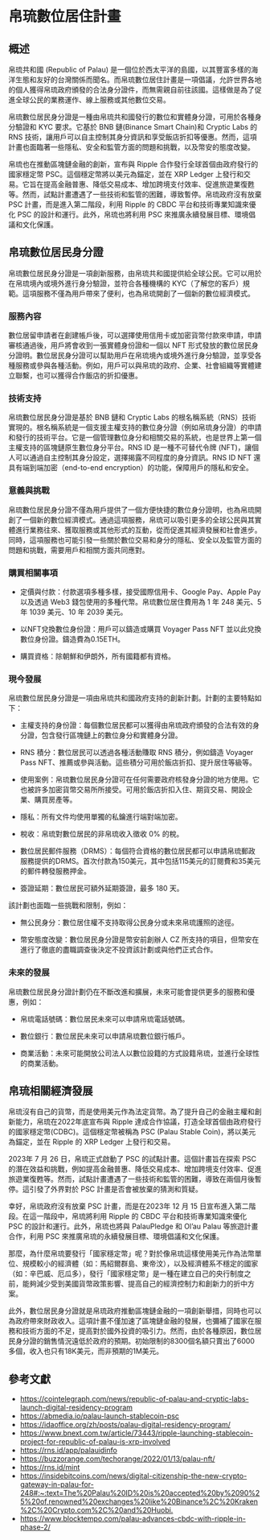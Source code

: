 # 帛琉數位居住計畫

## 概述

帛琉共和國 (Republic of Palau) 是一個位於西太平洋的島國，以其豐富多樣的海洋生態和友好的台灣關係而聞名。而帛琉數位居住計畫是一項倡議，允許世界各地的個人獲得帛琉政府頒發的合法身分證件，而無需親自前往該國。這樣做是為了促進全球公民的業務運作、線上服務或其他數位交易。

帛琉數位居民身分證是一種由帛琉共和國發行的數位和實體身分證，可用於各種身分驗證和 KYC 要求。它基於 BNB 鏈(Binance Smart Chain)和 Cryptic Labs 的 RNS 技術，讓用戶可以自主控制其身分資訊和享受飯店折扣等優惠。然而，這項計畫也面臨著一些隱私、安全和監管方面的問題和挑戰，以及幣安的態度改變。

帛琉也在推動區塊鏈金融的創新，宣布與 Ripple 合作發行全球首個由政府發行的國家穩定幣 PSC。這個穩定幣將以美元為錨定，並在 XRP Ledger 上發行和交易。它旨在提高金融普惠、降低交易成本、增加跨境支付效率、促進旅遊業復甦等。然而，試點計畫遭遇了一些技術和監管的困難，導致暫停。帛琉政府沒有放棄 PSC 計畫，而是進入第二階段，利用 Ripple 的 CBDC 平台和技術專業知識來優化 PSC 的設計和運行。此外，帛琉也將利用 PSC 來推廣永續發展目標、環境倡議和文化保護。

## 帛琉數位居民身分證

帛琉數位居民身分證是一項創新服務，由帛琉共和國提供給全球公民。它可以用於在帛琉境內或境外進行身分驗證，並符合各種機構的 KYC（了解您的客戶）規範。這項服務不僅為用戶帶來了便利，也為帛琉開創了一個新的數位經濟模式。

### 服務內容

數位居留申請者在創建帳戶後，可以選擇使用信用卡或加密貨幣付款來申請，申請審核通過後，用戶將會收到一張實體身份證和一個以 NFT 形式發放的數位居民身分證明。數位居民身分證可以幫助用戶在帛琉境內或境外進行身分驗證，並享受各種服務或參與各種活動。例如，用戶可以與帛琉的政府、企業、社會組織等實體建立聯繫，也可以獲得合作飯店的折扣優惠。

### 技術支持

帛琉數位居民身分證是基於 BNB 鏈和 Cryptic Labs 的根名稱系統（RNS）技術實現的。根名稱系統是一個支援主權支持的數位身分證（例如帛琉身分證）的申請和發行的技術平台。它是一個管理數位身分和相關交易的系統，也是世界上第一個主權支持的區塊鏈原生數位身分平台。RNS ID 是一種不可替代令牌 (NFT)，讓個人可以通過自主控制其身分設定，選擇揭露不同程度的身分資訊。RNS ID NFT 還具有端到端加密（end-to-end encryption）的功能，保障用戶的隱私和安全。

### 意義與挑戰

帛琉數位居民身分證不僅為用戶提供了一個方便快捷的數位身分證明，也為帛琉開創了一個新的數位經濟模式。通過這項服務，帛琉可以吸引更多的全球公民與其實體進行業務往來、獲取服務或其他形式的互動，從而促進其經濟發展和社會進步。同時，這項服務也可能引發一些關於數位交易和身分的隱私、安全以及監管方面的問題和挑戰，需要用戶和相關方面共同應對。

### 購買相關事項

- 定價與付款：付款選項多種多樣，接受國際信用卡、Google Pay、Apple Pay 以及透過 Web3 錢包使用的多種代幣。帛琉數位居住費用為 1 年 248 美元、5 年 1039 美元、10 年 2039 美元。

- 以NFT兌換數位身份證：用戶可以鑄造或購買 Voyager Pass NFT 並以此兌換數位身份證。鑄造費為0.15ETH。

- 購買資格：除朝鮮和伊朗外，所有國籍都有資格。

### 現今發展

帛琉數位居民身分證是一項由帛琉共和國政府支持的創新計劃。計劃的主要特點如下：

- 主權支持的身份證：每個數位居民都可以獲得由帛琉政府頒發的合法有效的身分證，包含發行區塊鏈上的數位身分和實體身分證。

- RNS 積分：數位居民可以透過各種活動賺取 RNS 積分，例如鑄造 Voyager Pass NFT、推薦或參與活動。這些積分可用於飯店折扣、提升居住等級等。

- 使用案例：帛琉數位居民身分證可在任何需要政府核發身分證的地方使用。它也被許多加密貨幣交易所所接受。可用於飯店折扣入住、期貨交易、開設企業、購買房產等。

- 隱私：所有文件均使用單獨的私鑰進行端對端加密。

- 稅收：帛琉對數位居民的非帛琉收入徵收 0% 的稅。

- 數位居民郵件服務（DRMS）：每個符合資格的數位居民都可以申請帛琉郵政服務提供的DRMS。首次付款為150美元，其中包括115美元的訂閱費和35美元的郵件轉發服務押金。

- 簽證延期：數位居民可額外延期簽證，最多 180 天。

該計劃也面臨一些挑戰和限制，例如：

- 無公民身分：數位居住權不支持取得公民身分或未來帛琉護照的途徑。

- 幣安態度改變：數位居民身分證是幣安前創辦人 CZ 所支持的項目，但幣安在進行了徹底的盡職調查後決定不投資該計劃或與他們正式合作。

### 未來的發展

帛琉數位居民身分證計劃仍在不斷改進和擴展，未來可能會提供更多的服務和優惠，例如：

- 帛琉電話號碼：數位居民未來可以申請帛琉電話號碼。

- 數位銀行：數位居民未來可以申請帛琉數位銀行帳戶。

- 商業活動：未來可能開放公司法人以數位設籍的方式設籍帛琉，並進行全球性的商業活動。

## 帛琉相關經濟發展

帛琉沒有自己的貨幣，而是使用美元作為法定貨幣。為了提升自己的金融主權和創新能力，帛琉在2022年底宣布與 Ripple 達成合作協議，打造全球首個由政府發行的國家穩定幣(CDBC)。這個穩定幣被稱為 PSC (Palau Stable Coin)，將以美元為錨定，並在 Ripple 的 XRP Ledger 上發行和交易。

2023年 7 月 26 日，帛琉正式啟動了 PSC 的試點計畫。這個計畫旨在探索 PSC 的潛在效益和挑戰，例如提高金融普惠、降低交易成本、增加跨境支付效率、促進旅遊業復甦等。然而，試點計畫遭遇了一些技術和監管的困難，導致在兩個月後暫停。這引發了外界對於 PSC 計畫是否會被放棄的猜測和質疑。

幸好，帛琉政府沒有放棄 PSC 計畫，而是在2023年 12 月 15 日宣布進入第二階段。在這一階段中，帛琉將利用 Ripple 的 CBDC 平台和技術專業知識來優化 PSC 的設計和運行。此外，帛琉也將與 PalauPledge 和 Ol’au Palau 等旅遊計畫合作，利用 PSC 來推廣帛琉的永續發展目標、環境倡議和文化保護。

那麼，為什麼帛琉要發行「國家穩定幣」呢？對於像帛琉這樣使用美元作為法幣單位、規模較小的經濟體（如：馬紹爾群島、東帝汶），以及經濟體系不穩定的國家（如：辛巴威、厄瓜多），發行「國家穩定幣」是一種在建立自己的央行制度之前，能夠減少受到美國貨幣政策影響、提高自己的經濟控制力和創新力的折中方案。

此外，數位居民身分證就是帛琉政府推動區塊鏈金融的一項創新舉措，同時也可以為政府帶來財政收入。這項計畫不僅加速了區塊鏈金融的發展，也彌補了國家在服務和技術方面的不足，提高對於國外投資的吸引力。然而，由於各種原因，數位居民身分證的銷售情況遠低於政府的預期。初始限制的8300個名額只賣出了6000多個，收入也只有18K美元，而非預期的1M美元。

## 參考文獻

- <https://cointelegraph.com/news/republic-of-palau-and-cryptic-labs-launch-digital-residency-program>
- <https://abmedia.io/palau-launch-stablecoin-psc>
- <https://idaoffice.org/zh/posts/palau-digital-residency-program/>
- <https://www.bnext.com.tw/article/73443/ripple-launching-stablecoin-project-for-republic-of-palau-is-xrp-involved>
- <https://rns.id/app/palauidinfo>
- <https://buzzorange.com/techorange/2022/01/13/palau-nft/>
- <https://rns.id/mint>
- <https://insidebitcoins.com/news/digital-citizenship-the-new-crypto-gateway-in-palau-for-248#:~:text=The%20Palau%20ID%20is%20accepted%20by%2090%25%20of,renowned%20exchanges%20like%20Binance%2C%20Kraken%2C%20Crypto.com%2C%20and%20Huobi.>
- <https://www.blocktempo.com/palau-advances-cbdc-with-ripple-in-phase-2/>
